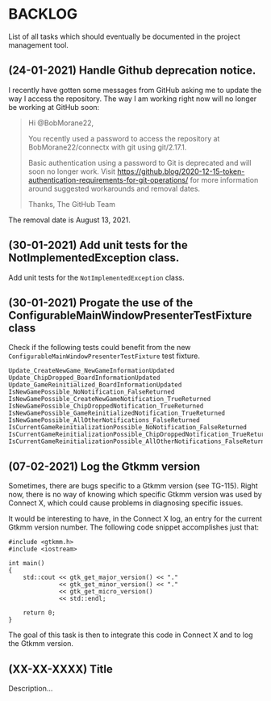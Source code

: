 # BACKLOG

List of all tasks which should eventually be documented in the project management tool.

## (24-01-2021) Handle Github deprecation notice.

I recently have gotten some messages from GitHub asking me to update the way I access the
repository. The way I am working right now will no longer be working at GitHub soon:

  > Hi @BobMorane22,
  > 
  > You recently used a password to access the repository at
  > BobMorane22/connectx with git using git/2.17.1.
  > 
  > Basic authentication using a password to Git is deprecated and will soon no longer work.
  > Visit https://github.blog/2020-12-15-token-authentication-requirements-for-git-operations/
  > for more information around suggested workarounds and removal dates.
  > 
  > Thanks,
  > The GitHub Team

The removal date is August 13, 2021.


## (30-01-2021) Add unit tests for the NotImplementedException class.

Add unit tests for the `NotImplementedException` class.


## (30-01-2021) Progate the use of the ConfigurableMainWindowPresenterTestFixture class

Check if the following tests could benefit from the new
`ConfigurableMainWindowPresenterTestFixture` test fixture.

```
Update_CreateNewGame_NewGameInformationUpdated
Update_ChipDropped_BoardInformationUpdated
Update_GameReinitialized_BoardInformationUpdated
IsNewGamePossible_NoNotification_FalseReturned
IsNewGamePossible_CreateNewGameNotification_TrueReturned
IsNewGamePossible_ChipDroppedNotification_TrueReturned
IsNewGamePossible_GameReinitializedNotification_TrueReturned
IsNewGamePossible_AllOtherNotifications_FalseReturned
IsCurrentGameReinitializationPossible_NoNotification_FalseReturned
IsCurrentGameReinitializationPossible_ChipDroppedNotification_TrueReturned
IsCurrentGameReinitializationPossible_AllOtherNotifications_FalseReturned
```


## (07-02-2021) Log the Gtkmm version

Sometimes, there are bugs specific to a Gtkmm version (see TG-115). Right now,
there is no way of knowing which specific Gtkmm version was used by Connect X,
which could cause problems in diagnosing specific issues.

It would be interesting to have, in the Connect X log, an entry for the current
Gtkmm version number. The following code snippet accomplishes just that:

```
#include <gtkmm.h>
#include <iostream>

int main()
{
    std::cout << gtk_get_major_version() << "."
              << gtk_get_minor_version() << "."
              << gtk_get_micro_version()
              << std::endl;

    return 0;
}
```

The goal of this task is then to integrate this code in Connect X and to log the
Gtkmm version.


## (XX-XX-XXXX) Title

Description...
